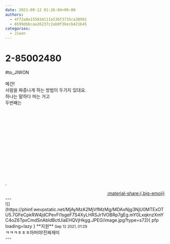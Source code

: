```yaml
---
date: 2021-09-12 01:26:04+09:00
authors:
  - 4f72a8e155034111e536f3735ca38991
  - 6599dbbcaa26237c2ab0f3becb421b45
categories:
  - Jiwon
---
```


# 2-85002480

<div class="post-container" markdown="1">
<div class="content-container md-sidebar__scrollwrap" markdown="1">

\#to_JIWON<br><br>메건!<br>사람을 짜증나게 하는 방법이 두가지 있대요.<br>하나는 말하다 마는 거고<br>두번째는<br><br><br><br><br><br><br><br><br><br><br><br><br><br><br>.<br>

</div>
</div>

<div style="text-align: right;" markdown="1">
<a href="https://weverse.io/fromis9/fanpost/2-85002480" style="text-align: right;">:material-share:{.big-emoji}</a>
</div>
---

<div class="comments-container md-sidebar__scrollwrap" markdown="1">
<div class="comment" markdown="1">
<div class='id-container' markdown="1">
![](https://phinf.wevpstatic.net/MjAyMzA2MjVfMzMg/MDAxNjg3NjU0MTExOTU5.7GFeCpkRW4jdCPevFi1sgeF7S4XyLHRSJr1VOBRp7gEg.mY0LxqknzXmYC4oZ6TpxCmdSnAbldBctUiaEHQVjHkgg.JPEG/image.jpg?type=s72){ pfp loading=lazy }
**<span class="artist">지원</span>** <small>Sep 12 2021, 01:29</small><br>
</div>
<div class='comment-body' markdown="1">
ㅋㅋㅋㅎㅎㅎ아머야!진짜재미
</div>
</div>
</div>
---
